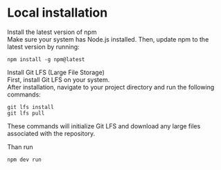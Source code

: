 # Local installation

Install the latest version of npm   
Make sure your system has Node.js installed. Then, update npm to the latest version by running:

```
npm install -g npm@latest
```

Install Git LFS (Large File Storage)  
First, install Git LFS on your system.  
After installation, navigate to your project directory and run the following commands:  

```
git lfs install
git lfs pull
```

These commands will initialize Git LFS and download any large files associated with the repository.


Than run
```
npm dev run
```
